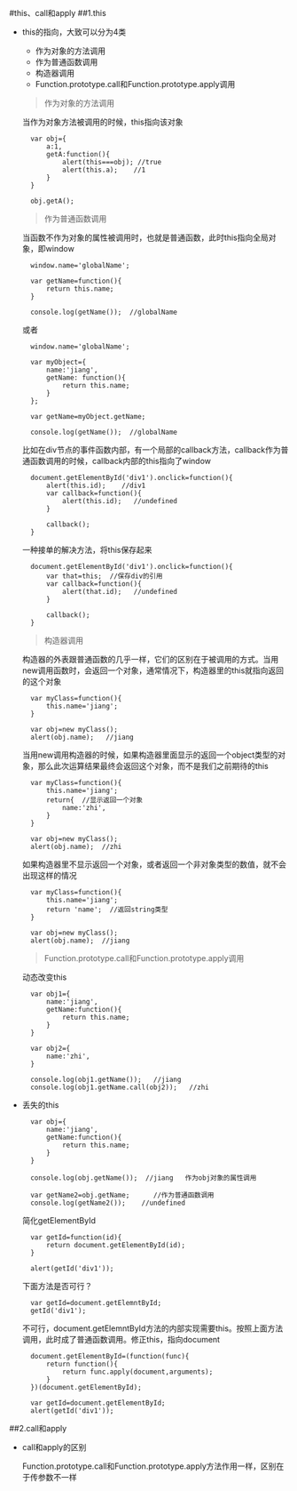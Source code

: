#this、call和apply
##1.this
* this的指向，大致可以分为4类

	* 作为对象的方法调用
	* 作为普通函数调用
	* 构造器调用
	* Function.prototype.call和Function.prototype.apply调用


	> 作为对象的方法调用

	当作为对象方法被调用的时候，this指向该对象

		var obj={
			a:1,
			getA:function(){
				alert(this===obj); //true
				alert(this.a);    //1
			}
		}
		
		obj.getA();

	> 作为普通函数调用

	当函数不作为对象的属性被调用时，也就是普通函数，此时this指向全局对象，即window

		window.name='globalName';
		
		var getName=function(){
			return this.name;
		}
		
		console.log(getName());  //globalName

	或者

		window.name='globalName';
		
		var myObject={
			name:'jiang',
			getName: function(){
				return this.name;
			}
		};
		
		var getName=myObject.getName;
		
		console.log(getName());  //globalName

	比如在div节点的事件函数内部，有一个局部的callback方法，callback作为普通函数调用的时候，callback内部的this指向了window

		document.getElementById('div1').onclick=function(){
			alert(this.id);    //div1
			var callback=function(){
				alert(this.id);   //undefined
			}
			
			callback();
		}

	一种接单的解决方法，将this保存起来

		document.getElementById('div1').onclick=function(){
			var that=this;  //保存div的引用
			var callback=function(){
				alert(that.id);   //undefined
			}
			
			callback();
		}

	> 构造器调用

	构造器的外表跟普通函数的几乎一样，它们的区别在于被调用的方式。当用new调用函数时，会返回一个对象，通常情况下，构造器里的this就指向返回的这个对象

		var myClass=function(){
			this.name='jiang';
		}
		
		var obj=new myClass();
		alert(obj.name);   //jiang

	当用new调用构造器的时候，如果构造器里面显示的返回一个object类型的对象，那么此次运算结果最终会返回这个对象，而不是我们之前期待的this

		var myClass=function(){
			this.name='jiang';
			return{  //显示返回一个对象
				name:'zhi',
			}
		}
		
		var obj=new myClass();
		alert(obj.name);  //zhi

	如果构造器里不显示返回一个对象，或者返回一个非对象类型的数值，就不会出现这样的情况

		var myClass=function(){
			this.name='jiang';
			return 'name';  //返回string类型
		} 
		
		var obj=new myClass();
		alert(obj.name);  //jiang

	> Function.prototype.call和Function.prototype.apply调用

	动态改变this

		var obj1={
			name:'jiang',
			getName:function(){
				return this.name;
			}
		}
		
		var obj2={
			name:'zhi',
		}
		
		console.log(obj1.getName());   //jiang 
		console.log(obj1.getName.call(obj2));   //zhi 
* 丢失的this

		var obj={
			name:'jiang',
			getName:function(){
				return this.name;
			}
		}
		
		console.log(obj.getName());  //jiang   作为obj对象的属性调用
		
		var getName2=obj.getName;      //作为普通函数调用
		console.log(getName2());    //undefined

	简化getElementById

		var getId=function(id){
			return document.getElementById(id);
		}
		
		alert(getId('div1'));

	下面方法是否可行？

		var getId=document.getElemntById;
		getId('div1');

	不可行，document.getElemntById方法的内部实现需要this。按照上面方法调用，此时成了普通函数调用。修正this，指向document

		document.getElementById=(function(func){
			return function(){
				return func.apply(document,arguments);
			}
		})(document.getElementById);
		
		var getId=document.getElementById;
		alert(getId('div1'));

##2.call和apply
* call和apply的区别


	Function.prototype.call和Function.prototype.apply方法作用一样，区别在于传参数不一样
